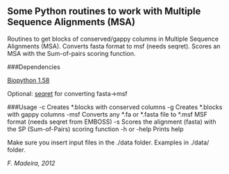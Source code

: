 ﻿## Some Python routines to work with Multiple Sequence Alignments (MSA)
Routines to get blocks of conserved/gappy columns in Multiple Sequence Alignments (MSA). 
Converts fasta format to msf (needs seqret). 
Scores an MSA with the Sum-of-pairs scoring function.

###Dependencies

[Biopython 1.58](http://biopython.org/)

Optional:
[seqret](http://emboss.sourceforge.net/) for converting fasta->msf

###Usage
	-c              Creates *.blocks with conserved columns
	-g              Creates *.blocks with gappy columns
	-msf            Converts any *.fa or *.fasta file to *.msf
	                MSF format (needs seqret from EMBOSS)
    -s              Scores the alignment (fasta) with the SP
	                (Sum-of-Pairs) scoring function	
	-h or -help     Prints help 

Make sure you insert input files in the ./data folder.
Examples in ./data/ folder.

*F. Madeira, 2012*


